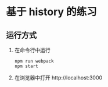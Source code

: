 # 基于 history 的练习


## 运行方式
1. 在命令行中运行 
   ```
   npm run webpack
   npm start
   ```

2. 在浏览器中打开 http://localhost:3000


